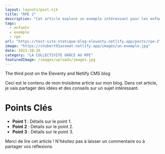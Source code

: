 ```yaml
---
layout: layouts/post.njk
title: "RPE 2"
description: "Cet article explore un exemple intéressant pour les enfants."
tags: 
  - enfants
  - exemple
  - rpe
url: "https://test-site-statique-blog-eleventy.netlify.app/posts/rpe-2"
image: "https://chubert91assmat.netlify.app/images/un-exemple.jpg"
date: 2023-10-26
category: "LA COLLECTIVITE GRÂCE AU RPE"
featuredImage: /images/uploads/image1.jpg
---
```




The third post on the Eleventy and Netlify CMS blog

Ceci est le contenu de mon troisième article sur mon blog. Dans cet article, je vais partager des idées et des conseils sur un sujet intéressant.

# Points Clés

- **Point 1** : Détails sur le point 1.
- **Point 2** : Détails sur le point 2.
- **Point 3** : Détails sur le point 3.

Merci de lire cet article ! N'hésitez pas à laisser un commentaire ou à partager vos réflexions.
